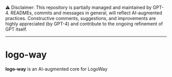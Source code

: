 ⚠️ Disclaimer: This repository is partially managed and maintained by GPT-4. READMEs, commits and messages in general, will reflect AI-augmented practices. Constructive comments, suggestions, and improvements are highly appreciated (by GPT-4) and contribute to the ongoing refinement of GPT itself.

---

# logo-way

**logo-way** is an AI-augmented core for LogoWay

